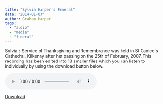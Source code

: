 ```yaml
---
title: "Sylvia Harper's Funeral"
date: "2014-01-03"
author: Graham Harper
tags:
  - "audio"
  - "media"
  - "funeral"
---
```


Sylvia's Service of Thanksgiving and Remembrance was held in St Canice's Cathedral, Kilkenny after her passing on the 25th of February, 2007. This recording has been edited into 13 smaller files which you can listen to individually by using the download button below.

<audio controls src="/static/audio/sylvia-harpers-funeral.mp3"></audio>

[Download](/static/audio/sylvia-harpers-funeral.mp3)
